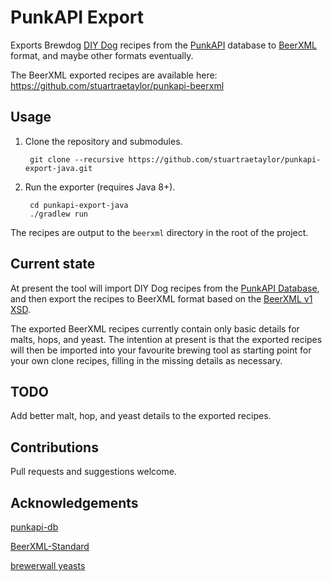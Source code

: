 # PunkAPI Export

Exports Brewdog [DIY Dog](https://www.brewdog.com/diydog) recipes from the [PunkAPI](http://punkapi.com) database
to [BeerXML](http://www.beerxml.com/) format, and maybe other formats eventually.

The BeerXML exported recipes are available here: https://github.com/stuartraetaylor/punkapi-beerxml

## Usage

1. Clone the repository and submodules.

        git clone --recursive https://github.com/stuartraetaylor/punkapi-export-java.git

2. Run the exporter (requires Java 8+).

        cd punkapi-export-java
        ./gradlew run

The recipes are output to the `beerxml` directory in the root of the project.

## Current state

At present the tool will import DIY Dog recipes from the [PunkAPI Database](https://github.com/samjbmason/punkapi-db/),
and then export the recipes to BeerXML format based on the [BeerXML v1 XSD](https://github.com/brewpoo/BeerXML-Standard/).

The exported BeerXML recipes currently contain only basic details for malts, hops, and yeast.
The intention at present is that the exported recipes will then be imported into your favourite brewing tool as starting point for your own clone recipes, filling in the missing details as necessary.

## TODO

Add better malt, hop, and yeast details to the exported recipes.

## Contributions

Pull requests and suggestions welcome.

## Acknowledgements

[punkapi-db](https://github.com/samjbmason/punkapi-db)

[BeerXML-Standard](https://github.com/brewpoo/BeerXML-Standard)

[brewerwall yeasts](https://github.com/brewerwall/yeasts/)
